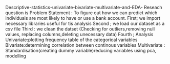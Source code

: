 Descriptive-statistics-univariate-bivariate-multivariate-and-EDA-
Reseach question is Problem Statement : To figure out how we can predict which individuals are most likely to have or use a bank account.
First; we import necessary libraries useful for tis analysis
Second ; we load our dataset as a csv file
Third : we clean the datset (Checking for outliers,removing null values, replacing columns,deleting unecessary data)
Fourth ; Analysis 
Univariate:plotting frequency table of the categorical variables
Bivariate:determining correlation between continous variables
Multivariate : Standardisation(creating dummy variable)reducing  variables using pca, modelling
